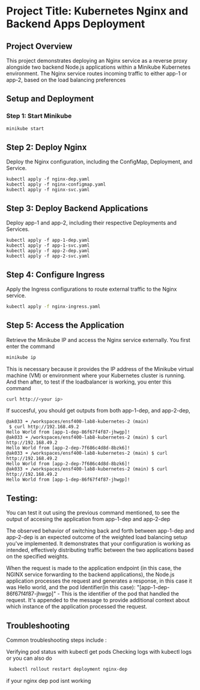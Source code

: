 
# Project Title: Kubernetes Nginx and Backend Apps Deployment

## Project Overview
This project demonstrates deploying an Nginx service as a reverse proxy alongside two backend Node.js applications within a Minikube Kubernetes environment. The Nginx service routes incoming traffic to either app-1 or app-2, based on the load balancing preferences


## Setup and Deployment
### Step 1: Start Minikube
```bash
minikube start
```
## Step 2: Deploy Nginx
Deploy the Nginx configuration, including the ConfigMap, Deployment, and Service.
```
kubectl apply -f nginx-dep.yaml
kubectl apply -f nginx-configmap.yaml
kubectl apply -f nginx-svc.yaml
```
## Step 3: Deploy Backend Applications
Deploy app-1 and app-2, including their respective Deployments and Services.
```
kubectl apply -f app-1-dep.yaml
kubectl apply -f app-1-svc.yaml
kubectl apply -f app-2-dep.yaml
kubectl apply -f app-2-svc.yaml
```
## Step 4: Configure Ingress
Apply the Ingress configurations to route external traffic to the Nginx service.
```bash      
kubectl apply -f nginx-ingress.yaml
```
## Step 5: Access the Application
Retrieve the Minikube IP and access the Nginx service externally.
You first enter the command
```bash
minikube ip
```
This is necessary because it provides the IP address of the Minikube virtual machine (VM) or environment where your Kubernetes cluster is running. And then after, to test if the loadbalancer is working, you enter this command
```bash
curl http://<your ip>
```
If succesful, you should get outputs from both app-1-dep, and app-2-dep, 
```
@ak033 ➜ /workspaces/ensf400-lab8-kubernetes-2 (main)
 $ curl http://192.168.49.2
Hello World from [app-1-dep-86f67f4f87-jhwgp]!
@ak033 ➜ /workspaces/ensf400-lab8-kubernetes-2 (main) $ curl http://192.168.49.2
Hello World from [app-2-dep-7f686c4d8d-8bzk6]!
@ak033 ➜ /workspaces/ensf400-lab8-kubernetes-2 (main) $ curl http://192.168.49.2
Hello World from [app-2-dep-7f686c4d8d-8bzk6]!
@ak033 ➜ /workspaces/ensf400-lab8-kubernetes-2 (main) $ curl http://192.168.49.2
Hello World from [app-1-dep-86f67f4f87-jhwgp]!
```
## Testing:

You can test it out using the previous command mentioned, to see the output of accesing the application from app-1-dep and app-2-dep

The observed behavior of switching back and forth between app-1-dep and app-2-dep is an expected outcome of the weighted load balancing setup you've implemented. It demonstrates that your configuration is working as intended, effectively distributing traffic between the two applications based on the specified weights.

When the request is made to the application endpoint (in this case, the NGINX service forwarding to the backend applications), the Node.js application processes the request and generates a response, in this case it was Hello world, and the pod Identifier(in this case): "[app-1-dep-86f67f4f87-jhwgp]" - This is the identifier of the pod that handled the request. It's appended to the message to provide additional context about which instance of the application processed the request.

## Troubleshooting
Common troubleshooting steps include :

Verifying pod status with kubectl get pods
Checking logs with kubectl logs <pod-name>
or you can also do 
```bash
 kubectl rollout restart deployment nginx-dep
```
if your  nginx dep pod isnt working
